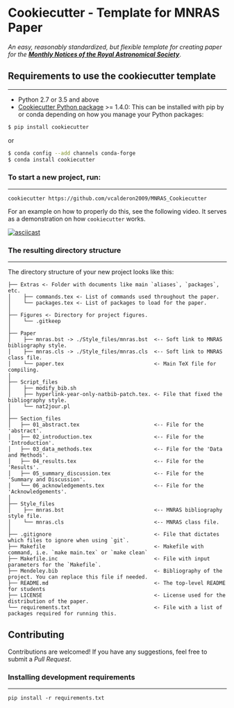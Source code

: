 # Cookiecutter - Template for MNRAS Paper

_An easy, reasonably standardized, but flexible template for creating paper for 
the [**Monthly Notices of the Royal Astronomical Society**](https://academic.oup.com/mnras)_.

## Requirements to use the cookiecutter template
------------------------------------------------
- Python 2.7 or 3.5 and above
- [Cookiecutter Python package](http://cookiecutter.readthedocs.org/en/latest/installation.html) >= 1.4.0: This can be installed with pip by or conda depending on how you manage your Python packages:

``` bash
$ pip install cookiecutter
```

or

``` bash
$ conda config --add channels conda-forge
$ conda install cookiecutter
```

### To start a new project, run:
------------

    cookiecutter https://github.com/vcalderon2009/MNRAS_Cookiecutter

For an example on how to properly do this, see the following video. It serves as a demonstration on how `cookiecutter` works.

[![asciicast](https://asciinema.org/a/9bgl5qh17wlop4xyxu9n9wr02.png)](https://asciinema.org/a/9bgl5qh17wlop4xyxu9n9wr02)


### The resulting directory structure
------------

The directory structure of your new project looks like this: 

```
├── Extras <- Folder with documents like main `aliases`, `packages`, etc.
│    ├── commands.tex <- List of commands used throughout the paper.
│    └── packages.tex <- List of packages to load for the paper.
│
├── Figures <- Directory for project figures.
│    └── .gitkeep
│
├── Paper
│    ├── mnras.bst -> ./Style_files/mnras.bst  <-- Soft link to MNRAS bibliography style.
│    ├── mnras.cls -> ./Style_files/mnras.cls  <-- Soft link to MNRAS class file.
│    └── paper.tex                             <- Main TeX file for compiling.
│
├── Script_files
│    ├── modify_bib.sh
│    ├── hyperlink-year-only-natbib-patch.tex. <- File that fixed the bibliography style.
│    └── nat2jour.pl
│
├── Section_files
│   ├── 01_abstract.tex                        <-- File for the 'abstract'.
│   ├── 02_introduction.tex                    <-- File for the 'Introduction'.
│   ├── 03_data_methods.tex                    <-- File for the 'Data and Methods'.
│   ├── 04_results.tex                         <-- File for the 'Results'.
│   ├── 05_summary_discussion.tex              <-- File for the 'Summary and Discussion'.
│   └── 06_acknowledgements.tex                <-- File for the 'Acknowledgements'.
│
├── Style_files
│    ├── mnras.bst                             <-- MNRAS bibliography style file.
│    └── mnras.cls                             <-- MNRAS class file.
│
├── .gitignore                                 <- File that dictates which files to ignore when using `git`.
├── Makefile                                   <- Makefile with command, i.e. `make main.tex` or `make clean`
├── Makefile.inc                               <- File with input parameters for the `Makefile`.
├── Mendeley.bib                               <- Bibliography of the project. You can replace this file if needed.
├── README.md                                  <- The top-level README for students
├── LICENSE                                    <- License used for the distribution of the paper.
└── requirements.txt                           <- File with a list of packages required for running this.
```

## Contributing

Contributions are welcomed! If you have any suggestions, feel free to submit a _Pull Request_.

### Installing development requirements
------------

    pip install -r requirements.txt
